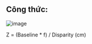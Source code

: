 ## Công thức: 

![image](https://user-images.githubusercontent.com/72034584/158645267-038c55d5-0d2e-4168-912d-19f6f5ca56a2.png)

Z = (Baseline * f) / Disparity (cm)
